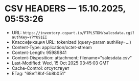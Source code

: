 # CSV HEADERS — 15.10.2025, 05:53:26
- URL: `https://inventory.copart.io/FTPLSTDM/salesdata.cgi?authKey=YPYU91EI`
- Классификация URL: tokenized (query-param authKey=…)
- Content-Type: application/octet-stream
- Content-Length: 95989841
- Content-Disposition: attachment; filename="salesdata.csv"
- Last-Modified: Wed, 15 Oct 2025 03:45:03 GMT
- Cache-Control: отсутствует
- ETag: "68ef18bf-5b8b051"
